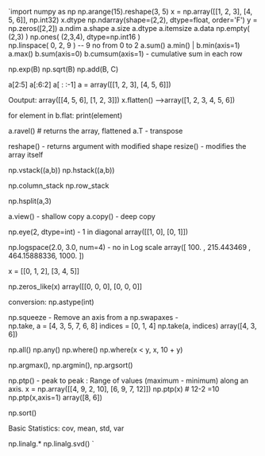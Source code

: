 `import numpy as np 
np.arange(15).reshape(3, 5)
x = np.array([[1, 2, 3], [4, 5, 6]], np.int32)
x.dtype
np.ndarray(shape=(2,2), dtype=float, order='F')
y = np.zeros([2,2])
a.ndim
a.shape
a.size
a.dtype
a.itemsize
a.data
np.empty( (2,3) ) 
np.ones( (2,3,4), dtype=np.int16 )  
np.linspace( 0, 2, 9 )  -- 9 no from 0 to 2
a.sum()
a.min() | b.min(axis=1) 
a.max()
b.sum(axis=0) 
b.cumsum(axis=1)  -  cumulative sum in each row

np.exp(B)
np.sqrt(B)
np.add(B, C)

a[2:5]
a[:6:2]
a[ : :-1] 
a = array([[1, 2, 3],
       	   [4, 5, 6]])

Ooutput: array([[4, 5, 6],
       		[1, 2, 3]])
x.flatten()  -->array([1, 2, 3, 4, 5, 6])

for element in b.flat:
	print(element)

a.ravel()  # returns the array, flattened
a.T -  transpose

reshape() - returns argument with modified shape
resize() - modifies the array itself

np.vstack((a,b))
np.hstack((a,b))

np.column_stack
np.row_stack

np.hsplit(a,3)

a.view() - shallow copy
a.copy()  -  deep copy

np.eye(2, dtype=int) -  1 in diagonal
array([[1, 0],
       [0, 1]])

np.logspace(2.0, 3.0, num=4)  - no in Log scale
array([ 100.        ,  215.443469  ,  464.15888336, 1000.        ])


x = [[0, 1, 2],
       [3, 4, 5]]

np.zeros_like(x)
array([[0, 0, 0],
       [0, 0, 0]]

conversion:
np.astype(int)

np.squeeze - Remove an axis from a
np.swapaxes -  
np.take,
a = [4, 3, 5, 7, 6, 8]
indices = [0, 1, 4]
np.take(a, indices)
array([4, 3, 6])

np.all()
np.any()
np.where()
np.where(x < y, x, 10 + y)

np.argmax(),
np.argmin(),
np.argsort()

np.ptp() -  peak to peak : Range of values (maximum - minimum) along an axis.
x = np.array([[4, 9, 2, 10],
              [6, 9, 7, 12]])
np.ptp(x) # 12-2 =10
np.ptp(x,axis=1)
array([8, 6])

np.sort()

Basic Statistics:
cov, mean, std, var

np.linalg.*
np.linalg.svd()
`
